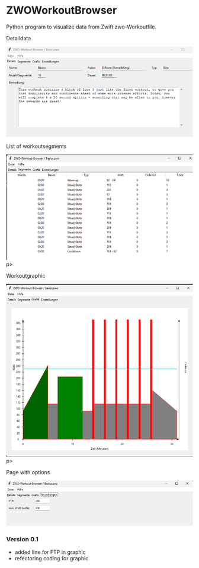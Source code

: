 # ZWOWorkoutBrowser 
<p>Python program to visualize data from Zwift zwo-Workoutfile.</p>
<p>Detaildata</p>
<img src="./Details.png" alt="Page with Details">
<p></p>
<p>List of workoutsegments</p>
<img src="./Segments.png" alt="Page with Segments">
p></p>
<p>Workoutgraphic</p>
<img src="./Grafic.png" alt="Page with Grafic">
p></p>
<p>Page with options</p>
<img src="./Options.png" alt="Page with Options">
<h3>Version 0.1</h3>
<ul>
  <li>added line for FTP in graphic</li>
  <li>refectoring coding for graphic</li>
</ul>